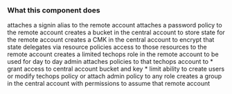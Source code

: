 
### What this component does

attaches a signin alias to the remote account
attaches a password policy to the remote account
creates a bucket in the central account to store state for the remote account
creates a CMK in the central account to encrypt that state
delegates via resource policies access to those resources to the remote account
creates a limited techops role in the remote account to be used for day to day admin
attaches policies to that techops account to
	* grant access to central account bucket and key
	* limit ability to create users or modify techops policy or attach admin policy to any role
creates a group in the central account with permissions to assume that remote account
